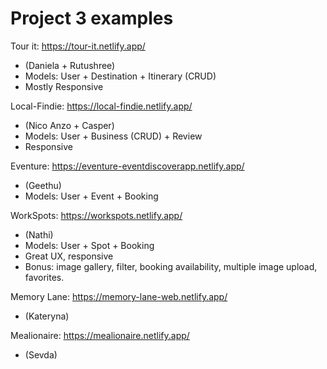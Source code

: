 
# Project 3 examples


Tour it: https://tour-it.netlify.app/
- (Daniela + Rutushree)
- Models: User + Destination + Itinerary (CRUD)
- Mostly Responsive


Local-Findie: https://local-findie.netlify.app/
- (Nico Anzo + Casper)
- Models: User + Business (CRUD) + Review
- Responsive


Eventure: https://eventure-eventdiscoverapp.netlify.app/
- (Geethu)
- Models: User + Event + Booking


WorkSpots: https://workspots.netlify.app/
- (Nathi)
- Models: User + Spot + Booking
- Great UX, responsive
- Bonus: image gallery, filter, booking availability, multiple image upload, favorites.


Memory Lane: https://memory-lane-web.netlify.app/
- (Kateryna)


Mealionaire: https://mealionaire.netlify.app/
- (Sevda)


